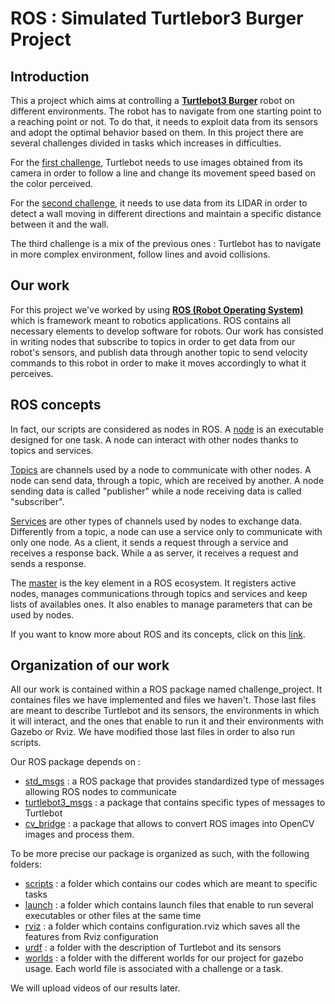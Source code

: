# ROS : Simulated Turtlebor3 Burger Project

## Introduction

This a project which aims at controlling a **[Turtlebot3 Burger](https://emanual.robotis.com/docs/en/platform/turtlebot3/overview/)** robot on different environments. The robot has to navigate from one starting point to a reaching point or not. To do that, it needs to exploit data from its sensors and adopt the optimal behavior based on them. In this project there are several challenges divided in tasks which increases in difficulties.

For the [first challenge](scripts/challenge1), Turtlebot needs to use images obtained from its camera in order to follow a line and change its movement speed based on the color perceived.

For the [second challenge](scripts/challenge2), it needs to use data from its LIDAR in order to detect a wall moving in different directions and maintain a specific distance between it and the wall.

The third challenge is a mix of the previous ones : Turtlebot has to navigate in more complex environment, follow lines and avoid collisions.

## Our work

For this project we've worked by using **[ROS (Robot Operating System)](https://www.ros.org/)** which is framework meant to robotics applications. ROS contains all necessary elements to develop software for robots. Our work has consisted in writing nodes that subscribe to topics in order to get data from our robot's sensors, and publish data through another topic to send velocity commands to this robot in order to make it moves accordingly to what it perceives.

## ROS concepts

In fact, our scripts are considered as nodes in ROS. A [node](http://wiki.ros.org/Nodes) is an executable designed for one task. A node can interact with other nodes thanks to topics and services.

[Topics](http://wiki.ros.org/Topics) are channels used by a node to communicate with other nodes. A node can send data, through a topic, which are received by another. A node sending data is called "publisher" while a node receiving data is called "subscriber".

[Services](http://wiki.ros.org/Services) are other types of channels used by nodes to exchange data. Differently from a topic, a node can use a service only to communicate with only one node. As a client, it sends a request through a service and receives a response back. While a as server, it receives a request and sends a response.

The [master](http://wiki.ros.org/Master) is the key element in a ROS ecosystem. It registers active nodes, manages communications through topics and services and keep lists of availables ones. It also enables to manage parameters that can be used by nodes.

If you want to know more about ROS and its concepts, click on this [link](http://wiki.ros.org/ROS/Tutorials).

## Organization of our work

All our work is contained within a ROS package named challenge_project. It containes files we have implemented and files we haven't. Those last files are meant to describe Turtlebot and its sensors, the environments in which it will interact, and the ones that enable to run it and their environments with Gazebo or Rviz. We have modified those last files in order to also run scripts.

Our ROS package depends on :
- [std_msgs](http://wiki.ros.org/std_msgs) : a ROS package that provides standardized type of messages allowing ROS nodes to communicate
- [turtlebot3_msgs](http://wiki.ros.org/turtlebot3_msgs) : a package that contains specific types of messages to Turtlebot
- [cv_bridge](http://wiki.ros.org/cv_bridge) : a package that allows to convert ROS images into OpenCV images and process them.

To be more precise our package is organized as such, with the following folders:
- [scripts](scripts) : a folder which contains our codes which are meant to specific tasks
- [launch](launch) : a folder which contains launch files that enable to run several executables or other files at the same time
- [rviz](rviz) : a folder which contains configuration.rviz which saves all the features from Rviz configuration
- [urdf](urdf) : a folder with the description of Turtlebot and its sensors
- [worlds](worlds) : a folder with the different worlds for our project for gazebo usage. Each world file is associated with a challenge or a task.

We will upload videos of our results later.




